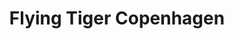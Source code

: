 ---
title: "Flying Tiger Copenhagen"
url: /albacete/flying-tiger-copenhagen/
shop: tienda de variedades
---